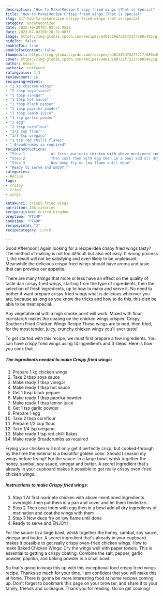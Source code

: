 ```yaml
---
description: "How to Make|Recipe Crispy fried wings {That is Special"
title: "How to Make|Recipe Crispy fried wings {That is Special"
slug: 817-how-to-makerecipe-crispy-fried-wings-that-is-special
category: Uncategorized
date: 2022-10-20T07:02:52.052Z
date: 2023-07-03T06:28:39.007Z
image: https://img-global.cpcdn.com/recipes/a461319d732f7217/680x482cq70/crispy-fried-wings-recipe-main-photo.jpg
hideToc: false
enableToc: true
enableTocContent: false
thumbnail: https://img-global.cpcdn.com/recipes/a461319d732f7217/680x482cq70/crispy-fried-wings-recipe-main-photo.jpg
cover: https://img-global.cpcdn.com/recipes/a461319d732f7217/680x482cq70/crispy-fried-wings-recipe-main-photo.jpg
author: Admin
authorAv: notfound
ratingvalue: 4.3
reviewcount: 16
recipeingredient:
- "1 kg chicken wings"
- "2 tbsp soya sauce"
- "1 tbsp vinegar"
- "1 tbsp hot sauce"
- "1 tbsp black pepper"
- "1 tbsp paprika powder"
- "1 tbsp lemon juice"
- "1 tsp garlic powder"
- "1 egg"
- "2 tbsp cornflour"
- "1/2 cup flour"
- "1/4 tsp oregano"
- "1 tsp red chilli flakes"
- " Breadcrumbs as required"
recipeinstructions:
- "Step 1            At first marinate chicken with above-mentioned ingredients overnight..then put them in a pan and cover and let them tenderize..."
- "Step 2            Then coat them with egg then in a bowl add all dry ingredients of marination and coat the wings with them"
- "Step 3            Now deep fry on low flame until done"
- "Ready to serve and ENJOY!"
categories:
- Recipe
tags:
- crispy
- fried
- wings

katakunci: crispy fried wings 
nutrition: 288 calories
recipecuisine: United Kingdom
preptime: "PT24M"
cooktime: "PT49M"
recipeyield: "2"
recipecategory: Lunch

---
```



Good Afternoon| Again looking for a recipe idea crispy fried wings tasty? The method of making is not too difficult but also not easy. If wrong process it, the result will not be satisfying and even likely to be unpleasant. Meanwhile the delicious crispy fried wings should have aroma and taste that can provoke our appetite.






There are many things that more or less have an effect on the quality of taste dari crispy fried wings, starting from the type of ingredients, then the selection of fresh ingredients, up to how to make and serve it. No need to bother if want prepare crispy fried wings what is delicious wherever you are, because as long as you know the tricks and how to do this, this dish be able to be treat  special.


Any vegetable oil with a high smoke point will work. Mixed with flour, cornstarch makes the coating on the chicken wings crispier. Crispy Southern Fried Chicken Wings Recipe These wings are brined, then fried, for the most tender, juicy, crunchy chicken wings you&#39;ll ever taste!


To get started with this recipe, we must first prepare a few ingredients. You can have crispy fried wings using 14 ingredients and 3 steps. Here is how you cook that.

<!--inarticleads1-->

##### The ingredients needed to make Crispy fried wings:

1. Prepare 1 kg chicken wings
1. Take 2 tbsp soya sauce
1. Make ready 1 tbsp vinegar
1. Make ready 1 tbsp hot sauce
1. Get 1 tbsp black pepper
1. Make ready 1 tbsp paprika powder
1. Make ready 1 tbsp lemon juice
1. Get 1 tsp garlic powder
1. Prepare 1 egg
1. Take 2 tbsp cornflour
1. Prepare 1/2 cup flour
1. Take 1/4 tsp oregano
1. Make ready 1 tsp red chilli flakes
1. Make ready  Breadcrumbs as required


Frying your chicken will not only get it perfectly crisp, but cooked-through by the time the exterior is a beautiful golden color. Should I season my wings before frying? For the sauce: In a large bowl, whisk together the honey, sambal, soy sauce, vinegar and butter. A secret ingredient that&#39;s already in your cupboard makes it possible to get really crispy oven-fried chicken wings. 

<!--inarticleads2-->

##### Instructions to make Crispy fried wings:

1. Step 1            At first marinate chicken with above-mentioned ingredients overnight..then put them in a pan and cover and let them tenderize...
1. Step 2            Then coat them with egg then in a bowl add all dry ingredients of marination and coat the wings with them
1. Step 3            Now deep fry on low flame until done
1. Ready to serve and ENJOY!

For the sauce: In a large bowl, whisk together the honey, sambal, soy sauce, vinegar and butter. A secret ingredient that&#39;s already in your cupboard makes it possible to get really crispy oven-fried chicken wings. How to make Baked Chicken Wings: Dry the wings well with paper towels. This is essential to getting a crispy coating. Combine the salt, pepper, garlic powder, paprika, and baking powder in a small bowl. 

So that's going to wrap this up with this exceptional food crispy fried wings recipe. Thanks so much for your time. I am confident that you will make this at home. There is gonna be more interesting food at home recipes coming up. Don't forget to bookmark this page on your browser, and share it to your family, friends and colleague. Thank you for reading. Go on get cooking!
